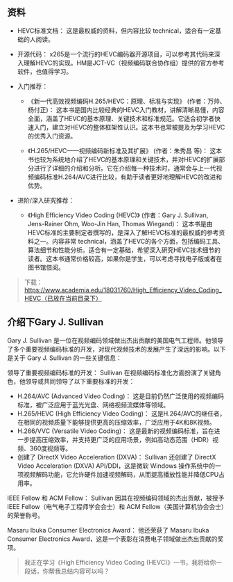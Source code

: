 ## 资料

- HEVC标准文档： 这是最权威的资料，但内容比较 technical，适合有一定基础的人阅读。

- 开源代码： x265是一个流行的HEVC编码器开源项目，可以参考其代码来深入理解HEVC的实现。HM是JCT-VC（视频编码联合协作组）提供的官方参考软件，也值得学习。

- 入门推荐：

  - 《新一代高效视频编码H.265/HEVC：原理、标准与实现》 (作者：万帅、杨付正)： 这本书是国内比较经典的HEVC入门教材，讲解清晰易懂，内容全面，涵盖了HEVC的基本原理、关键技术和标准规范。它适合初学者快速入门，建立对HEVC的整体框架性认识。这本书也常被提及为学习HEVC的优秀入门资源。

  - 《H.265/HEVC——视频编码新标准及其扩展》 (作者：朱秀昌 等)： 这本书也较为系统地介绍了HEVC的基本原理和关键技术，并对HEVC的扩展部分进行了详细的介绍和分析。它在介绍每一种技术时，通常会与上一代视频编码标准H.264/AVC进行比较，有助于读者更好地理解HEVC的改进和优势。

- 进阶/深入研究推荐：
  - 《High Efficiency Video Coding (HEVC)》 (作者：Gary J. Sullivan, Jens-Rainer Ohm, Woo-Jin Han, Thomas Wiegand)： 这本书是由HEVC标准的主要制定者撰写的，是深入了解HEVC标准的最权威的参考资料之一。内容非常 technical，涵盖了HEVC的各个方面，包括编码工具、算法细节和性能分析。适合有一定基础，希望深入研究HEVC技术细节的读者。这本书通常价格较高，如果你是学生，可以考虑寻找电子版或者在图书馆借阅。

> 下载：https://www.academia.edu/18031760/High_Efficiency_Video_Coding_HEVC（已放在当前目录下）

## 介绍下Gary J. Sullivan

Gary J. Sullivan 是一位在视频编码领域做出杰出贡献的美国电气工程师。他领导了多个重要视频编码标准的开发，对现代视频技术的发展产生了深远的影响。以下是关于 Gary J. Sullivan 的一些关键信息：

领导了重要视频编码标准的开发： Sullivan 在视频编码标准化方面扮演了关键角色，他领导或共同领导了以下重要标准的开发：

- H.264/AVC (Advanced Video Coding)： 这是目前仍然广泛使用的视频编码标准，被广泛应用于蓝光光盘、网络视频流媒体等领域。
- H.265/HEVC (High Efficiency Video Coding)： 这是H.264/AVC的继任者，在相同的视频质量下能够提供更高的压缩效率，广泛应用于4K和8K视频。
- H.266/VVC (Versatile Video Coding)： 这是最新的视频编码标准，旨在进一步提高压缩效率，并支持更广泛的应用场景，例如高动态范围（HDR）视频、360度视频等。
- 创建了 DirectX Video Acceleration (DXVA)： Sullivan 还创建了 DirectX Video Acceleration (DXVA) API/DDI，这是微软 Windows 操作系统中的一项视频解码功能，它允许硬件加速视频解码，从而提高播放性能并降低CPU占用率。

IEEE Fellow 和 ACM Fellow： Sullivan 因其在视频编码领域的杰出贡献，被授予 IEEE Fellow（电气电子工程师学会会士）和 ACM Fellow（美国计算机协会会士）的荣誉称号。

Masaru Ibuka Consumer Electronics Award： 他还荣获了 Masaru Ibuka Consumer Electronics Award，这是一个表彰在消费电子领域做出杰出贡献的奖项。

>我正在学习《High Efficiency Video Coding (HEVC)》一书，我将给你一段话，你帮我总结内容可以吗？
